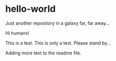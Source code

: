 # hello-world
Just another repository in a galaxy far, far away...

Hi humans!

This is a test. This is only a test. Please stand by...

Adding more text to the readme file.
